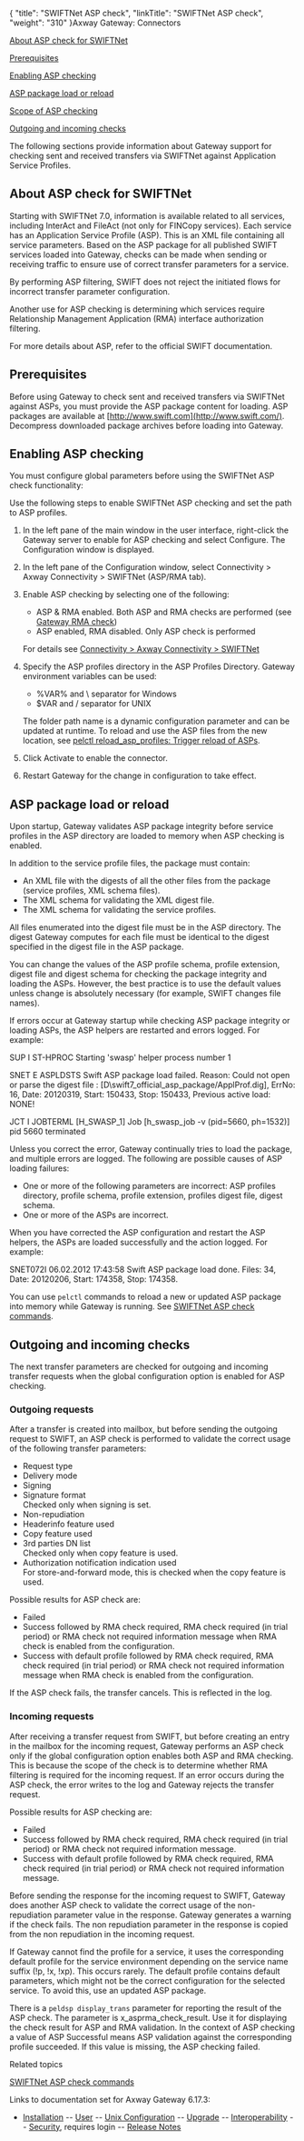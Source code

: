 {
    "title": "SWIFTNet ASP check",
    "linkTitle": "SWIFTNet ASP check",
    "weight": "310"
}<span class="mc-variable axway_variables.Component_Long_Name variable">Axway Gateway</span>: Connectors

[About ASP check for SWIFTNet](#About)

[Prerequisites](#Prerequi)

[Enabling ASP checking](#Enabling)

[ASP package load or reload](#ASP)

[Scope of ASP checking](#Scope)

[Outgoing and incoming checks](#Initiato)

The following sections provide information about <span class="mc-variable axway_variables.Component_Short_Name variable">Gateway</span> support for checking sent and received transfers via SWIFTNet against Application Service Profiles.

<span id="About"></span>

## About ASP check for SWIFTNet

Starting with SWIFTNet 7.0, information is available related to all services, including InterAct and FileAct (not only for FINCopy services). Each service has an Application Service Profile (ASP). This is an XML file containing all service parameters. Based on the ASP package for all published SWIFT services loaded into <span class="mc-variable axway_variables.Component_Short_Name variable">Gateway</span>, checks can be made when sending or receiving traffic to ensure use of correct transfer parameters for a service.

By performing ASP filtering, SWIFT does not reject the initiated flows for incorrect transfer parameter configuration.

Another use for ASP checking is determining which services require Relationship Management Application (RMA) interface authorization filtering.

For more details about ASP, refer to the official SWIFT documentation.

<span id="Prerequi"></span>

## Prerequisites

Before using <span class="mc-variable axway_variables.Component_Short_Name variable">Gateway</span> to check sent and received transfers via SWIFTNet against ASPs, you must provide the ASP package content for loading. ASP packages are available at [http://www.swift.com](http://www.swift.com/). Decompress downloaded package archives before loading into <span class="mc-variable axway_variables.Component_Short_Name variable">Gateway</span>.

<span id="Enabling"></span>

## Enabling ASP checking

You must configure global parameters before using the SWIFTNet ASP check functionality:

Use the following steps to enable SWIFTNet ASP checking and set the path to ASP profiles.

1.  In the left pane of the main window in the user interface, right-click the <span class="mc-variable axway_variables.Component_Short_Name variable">Gateway</span> server to enable for ASP checking and select <span class="bold_in_para">Configure</span>. The Configuration window is displayed.
2.  In the left pane of the Configuration window, select <span class="bold_in_para">Connectivity > Axway Connectivity > SWIFTNet (ASP/RMA tab)</span>.
3.  Enable ASP checking by selecting one of the following:
    -   <span class="bold_in_para">ASP & RMA enabled</span>. Both ASP and RMA checks are performed (see <a href="../swiftnet_rma_check" class="MCXref xref">Gateway RMA check</a>)
    -   <span class="bold_in_para">ASP enabled, RMA disabled</span>. Only ASP check is performed

      
    For details see <a href="../../../../configuration_start_here/config_connectors#olh_connectivity_swiftnet" class="MCXref xref">Connectivity &gt; Axway Connectivity &gt; SWIFTNet</a>
4.  Specify the ASP profiles directory in the ASP Profiles Directory. <span class="mc-variable axway_variables.Component_Short_Name variable">Gateway</span> environment variables can be used:
    -   %VAR% and \\ separator for Windows
    -   $VAR and / separator for UNIX

      
    The folder path name is a dynamic configuration parameter and can be updated at runtime. To reload and use the ASP files from the new location, see <a href="../#pelctl_reload_asp_profiles" class="MCXref xref">pelctl reload_asp_profiles: Trigger reload of ASPs</a>.
5.  Click <span class="bold_in_para">Activate</span> to enable the connector.
6.  Restart <span class="mc-variable axway_variables.Component_Short_Name variable">Gateway</span> for the change in configuration to take effect.

<span id="ASP"></span>

## ASP package load or reload

Upon startup, <span class="mc-variable axway_variables.Component_Short_Name variable">Gateway</span> validates ASP package integrity before service profiles in the ASP directory are loaded to memory when ASP checking is enabled.

In addition to the service profile files, the package must contain:

-   An XML file with the digests of all the other files from the package (service profiles, XML schema files).
-   The XML schema for validating the XML digest file.
-   The XML schema for validating the service profiles.

All files enumerated into the digest file must be in the ASP directory. The digest <span class="mc-variable axway_variables.Component_Short_Name variable">Gateway</span> computes for each file must be identical to the digest specified in the digest file in the ASP package.

You can change the values of the ASP profile schema, profile extension, digest file and digest schema for checking the package integrity and loading the ASPs. However, the best practice is to use the default values unless change is absolutely necessary (for example, SWIFT changes file names).

If errors occur at <span class="mc-variable axway_variables.Component_Short_Name variable">Gateway</span> startup while checking ASP package integrity or loading ASPs, the ASP helpers are restarted and errors logged. For example:

SUP I ST-HPROC Starting 'swasp' helper process number 1

SNET E ASPLDSTS Swift ASP package load failed. Reason: Could not open or parse the digest file : \[D\\swift7\_official\_asp\_package/ApplProf.dig\], ErrNo: 16, Date: 20120319, Start: 150433, Stop: 150433, Previous active load: NONE!

JCT I JOBTERML \[H\_SWASP\_1\] Job \[h\_swasp\_job -v (pid=5660, ph=1532)\] pid 5660 terminated

Unless you correct the error, <span class="mc-variable axway_variables.Component_Short_Name variable">Gateway</span> continually tries to load the package, and multiple errors are logged. The following are possible causes of ASP loading failures:

-   One or more of the following parameters are incorrect: ASP profiles directory, profile schema, profile extension, profiles digest file, digest schema.
-   One or more of the ASPs are incorrect.

When you have corrected the ASP configuration and restart the ASP helpers, the ASPs are loaded successfully and the action logged. For example:

SNET072I 06.02.2012 17:43:58 Swift ASP package load done. Files: 34, Date: 20120206, Start: 174358, Stop: 174358.

You can use `pelctl` commands to reload a new or updated ASP package into memory while <span class="mc-variable axway_variables.Component_Short_Name variable">Gateway</span> is running. See <a href="../" class="MCXref xref">SWIFTNet ASP check commands</a>.

<span id="Initiato"></span>

## Outgoing and incoming checks

The next transfer parameters are checked for outgoing and incoming transfer requests when the global configuration option is enabled for ASP checking.

### Outgoing requests

After a transfer is created into mailbox, but before sending the outgoing request to SWIFT, an ASP check is performed to validate the correct usage of the following transfer parameters:

-   <span class="bold_in_para">Request type</span>
-   <span class="bold_in_para">Delivery mode</span>
-   <span class="bold_in_para">Signing</span>
-   <span class="bold_in_para">Signature format</span>  
    Checked only when signing is set.
-   <span class="bold_in_para">Non-repudiation</span>
-   <span class="bold_in_para">Headerinfo feature used</span>
-   <span class="bold_in_para">Copy feature used</span>
-   <span class="bold_in_para">3rd parties DN list</span>  
    Checked only when copy feature is used.
-   <span class="bold_in_para">Authorization notification indication used</span>  
    For store-and-forward mode, this is checked when the copy feature is used.

Possible results for ASP check are:

-   <span class="bold_in_para">Failed</span>
-   <span class="bold_in_para">Success</span> followed by <span class="bold_in_para">RMA check required</span>, <span class="bold_in_para">RMA check required (in trial period)</span> or <span class="bold_in_para">RMA check not required</span> information message when RMA check is enabled from the configuration.
-   <span class="bold_in_para">Success with default profile</span> followed by <span class="bold_in_para">RMA check required</span>, <span class="bold_in_para">RMA check required (in trial period)</span> or <span class="bold_in_para">RMA check not required</span> information message when RMA check is enabled from the configuration.

If the ASP check fails, the transfer cancels. This is reflected in the log.

### Incoming requests

After receiving a transfer request from SWIFT, but before creating an entry in the mailbox for the incoming request, <span class="mc-variable axway_variables.Component_Short_Name variable">Gateway</span> performs an ASP check only if the global configuration option enables both ASP and RMA checking. This is because the scope of the check is to determine whether RMA filtering is required for the incoming request. If an error occurs during the ASP check, the error writes to the log and <span class="mc-variable axway_variables.Component_Short_Name variable">Gateway</span> rejects the transfer request.

Possible results for ASP checking are:

-   <span class="bold_in_para">Failed</span>
-   <span class="bold_in_para">Success</span> followed by <span class="bold_in_para">RMA check required</span>, <span class="bold_in_para">RMA check required (in trial period)</span> or <span class="bold_in_para">RMA check not required</span> information message.
-   <span class="bold_in_para">Success with default profile</span> followed by <span class="bold_in_para">RMA check required</span>, <span class="bold_in_para">RMA check required (in trial period)</span> or <span class="bold_in_para">RMA check not required</span> information message.

Before sending the response for the incoming request to SWIFT, <span class="mc-variable axway_variables.Component_Short_Name variable">Gateway</span> does another ASP check to validate the correct usage of the non-repudiation parameter value in the response. <span class="mc-variable axway_variables.Component_Short_Name variable">Gateway</span> generates a warning if the check fails. The non repudiation parameter in the response is copied from the non repudiation in the incoming request.

If <span class="mc-variable axway_variables.Component_Short_Name variable">Gateway</span> cannot find the profile for a service, it uses the corresponding default profile for the service environment depending on the service name suffix (!p, !x, !xp). This occurs rarely. The default profile contains default parameters, which might not be the correct configuration for the selected service. To avoid this, use an updated ASP package.

There is a `peldsp display_trans` parameter for reporting the result of the ASP check. The parameter is <span class="code">x\_asprma\_check\_result</span>. Use it for displaying the check result for ASP and RMA validation. In the context of ASP checking a value of <span class="bold_in_para">ASP Successful</span> means ASP validation against the corresponding profile succeeded. If this value is missing, the ASP checking failed.

Related topics

[SWIFTNet ASP check commands](../)

Links to documentation set for Axway Gateway <span class="mc-variable axway_variables.Release_Number variable">6.17.3</span>:

-   [Installation](#) -- [User](#) -- [Unix Configuration](#) -- [Upgrade](#) -- [Interoperability](#) -- [Security](#), requires login -- [Release Notes](#)
